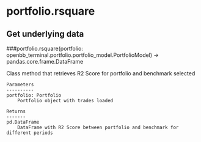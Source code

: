 # portfolio.rsquare

## Get underlying data 
###portfolio.rsquare(portfolio: openbb_terminal.portfolio.portfolio_model.PortfolioModel) -> pandas.core.frame.DataFrame

Class method that retrieves R2 Score for portfolio and benchmark selected

    Parameters
    ----------
    portfolio: Portfolio
        Portfolio object with trades loaded

    Returns
    -------
    pd.DataFrame
        DataFrame with R2 Score between portfolio and benchmark for different periods

